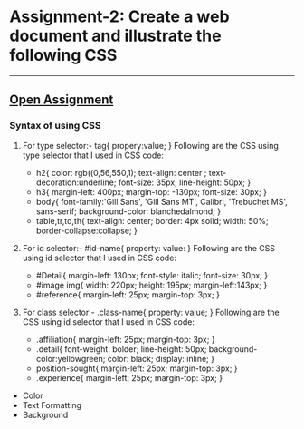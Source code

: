# Assignment-2: Create a web document and illustrate the following CSS   
---  
  
[Open Assignment](https://github.com/mayukhbaral/WT/blob/main/Assignments/Assignment-2.html "Click here to open Assignment")
---  

### Syntax of using CSS    
1. For type selector:- tag{ propery:value; } Following are the CSS using type selector that I used in CSS code:
    - h2{ color: rgb((0,56,550,1); text-align: center ; text-decoration:underline; font-size: 35px; line-height: 50px; }
    - h3{ margin-left: 400px; margin-top: -130px; font-size: 30px; }
    - body{ font-family:'Gill Sans', 'Gill Sans MT', Calibri, 'Trebuchet MS', sans-serif; background-color: blanchedalmond; }
    - table,tr,td,th{ text-align: center; border: 4px solid; width: 50%; border-collapse:collapse; }  

1. For id selector:- #id-name{ property: value: } Following are the CSS using id selector that I used in CSS code:
    - #Detail{ margin-left: 130px; font-style: italic; font-size: 30px; }
    - #image img{ width: 220px; height: 195px; margin-left:143px; }
    - #reference{ margin-left: 25px; margin-top: 3px; }
1. For class selector:- .class-name{ property: value; } Following are the CSS using id selector that I used in CSS code:
    - .affiliation{ margin-left: 25px; margin-top: 3px; }
    - .detail{ font-weight: bolder; line-height: 50px; background-color:yellowgreen; color: black; display: inline; }
    - position-sought{ margin-left: 25px; margin-top: 3px; }
    - .experience{ margin-left: 25px; margin-top: 3px; }  


- Color
- Text Formatting
- Background
